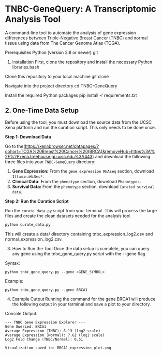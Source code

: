 # TNBC-GeneQuery: A Transcriptomic Analysis Tool

A command-line tool to automate the analysis of gene expression differences between Triple-Negative Breast Cancer (TNBC) and normal tissue using data from The Cancer Genome Atlas (TCGA).

Prerequisites
Python (version 3.8 or newer)
git

1. Installation
First, clone the repository and install the necessary Python libraries.bash

Clone this repository to your local machine
git clone <your-repository-url>

Navigate into the project directory
cd TNBC-GeneQuery

Install the required Python packages
pip install -r requirements.txt


## 2. One-Time Data Setup

Before using the tool, you must download the source data from the UCSC Xena platform and run the curation script. This only needs to be done once.

**Step 1: Download Data**

Go to the(https://xenabrowser.net/datapages/?cohort=TCGA%20Breast%20Cancer%20(BRCA)&removeHub=https%3A%2F%2Fxena.treehouse.gi.ucsc.edu%3A443) and download the following three files into your `TNBC-GeneQuery` directory:

1.  **Gene Expression:** From the `gene expression RNAseq` section, download `IlluminaHiSeq*`.
2.  **Clinical Data:** From the `phenotype` section, download `Phenotypes`.
3.  **Survival Data:** From the `phenotype` section, download `Curated survival data`.

**Step 2: Run the Curation Script**

Run the `curate_data.py` script from your terminal. This will process the large files and create the clean datasets needed for the analysis tool.

```bash
python curate_data.py
```
This will create a data/ directory containing tnbc_expression_log2.csv and normal_expression_log2.csv.

3. How to Run the Tool
Once the data setup is complete, you can query any gene using the tnbc_gene_query.py script with the --gene flag.

Syntax:
```
python tnbc_gene_query.py --gene <GENE_SYMBOL>
```
Example:
```
python tnbc_gene_query.py --gene BRCA1
```
4. Example Output
Running the command for the gene BRCA1 will produce the following output in your terminal and save a plot to your directory.

Console Output:
```
--- TNBC Gene Expression Explorer ---
Gene Queried: BRCA1
Average Expression (TNBC): 8.13 (log2 scale)
Average Expression (Normal): 7.62 (log2 scale)
Log2 Fold Change (TNBC/Normal): 0.51

Visualization saved to: BRCA1_expression_plot.png
```
